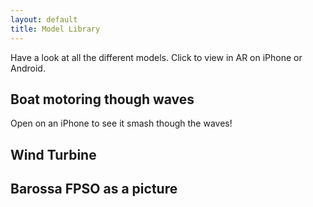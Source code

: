 ```yaml
---
layout: default
title: Model Library 
---
```


Have a look at all the different models. Click to view in AR on iPhone or Android.
## Boat motoring though waves
Open on an iPhone to see it smash though the waves! 
<model-viewer width="auto"
    src="/models/boatWave.glb"
    ios-src="/models/boatWave.usdz"
    style="width: 100%; height: 300px;"
    ar camera-controls background-color="#2CCC">
</model-viewer>
## Wind Turbine
<model-viewer
    src="/models/wind.glb"
    ios-src="/models/windturbine.reality"
    style="width: 80%; height: 300px;"
    ar autoplay camera-controls background-color="#2CCC">
</model-viewer>
## Barossa FPSO as a picture 
<model-viewer width="80%"
    src="/models/pictureBarossa.glb"
    ios-src="/models/BarossaPicture.usdz"
    style="width: 80%; height: 300px;"
    ar camera-controls background-color="#2CCC">
</model-viewer>
